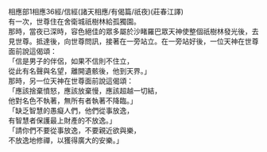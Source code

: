 相應部1相應36經/信經(諸天相應/有偈篇/祇夜)(莊春江譯)  
有一次，世尊住在舍衛城祇樹林給孤獨園。  
那時，當夜已深時，容色絕佳的眾多屬於沙睹羅巴眾天神使整個祇樹林發光後，去見世尊。抵達後，向世尊問訊，接著在一旁站立。在一旁站好後，一位天神在世尊面前說這偈頌：  
「信是男子的伴侶，如果不信則不住立，  
從此有名聲與名望，離開遺骸後，他到天界。」  
那時，另一位天神在世尊面前說這偈頌：  
「應該捨棄憤怒，應該放棄慢，應該超越一切結，  
他對名色不執著，無所有者執著不降臨。」  
「缺乏智慧的愚癡人們，他們從事放逸，  
有智慧者保護最上財產的不放逸。」  
「請你們不要從事放逸，不要親近欲與樂，  
不放逸地修禪，以獲得廣大的安樂。」  
  
  
